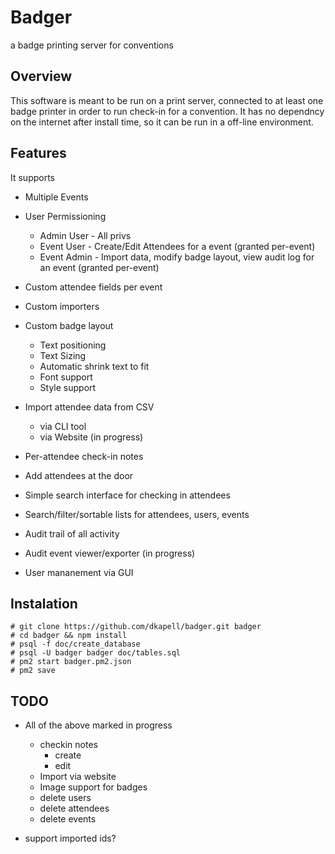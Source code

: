 # Badger
a badge printing server for conventions

## Overview
This software is meant to be run on a print server, connected to at least one badge printer in order to run check-in for a convention.  It has no dependncy on the internet after install time, so it can be run in a off-line environment.

## Features
It supports
* Multiple Events
* User Permissioning
    * Admin User - All privs
    * Event User - Create/Edit Attendees for a event (granted per-event)
    * Event Admin - Import data, modify badge layout, view audit log for an event (granted per-event)
* Custom attendee fields per event
* Custom importers
* Custom badge layout
    * Text positioning
    * Text Sizing
    * Automatic shrink text to fit
    * Font support
    * Style support

* Import attendee data from CSV
    * via CLI tool
    * via Website (in progress)
* Per-attendee check-in notes
* Add attendees at the door
* Simple search interface for checking in attendees
* Search/filter/sortable lists for attendees, users, events
* Audit trail of all activity
* Audit event viewer/exporter (in progress)
* User mananement via GUI

## Instalation

```
# git clone https://github.com/dkapell/badger.git badger
# cd badger && npm install
# psql -f doc/create_database
# psql -U badger badger doc/tables.sql
# pm2 start badger.pm2.json
# pm2 save
```

## TODO
* All of the above marked in progress
    * checkin notes
        * create
        * edit
    * Import via website
    * Image support for badges
    * delete users
    * delete attendees
    * delete events

* support imported ids?
